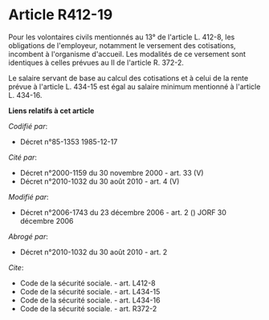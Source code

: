 # Article R412-19

Pour les volontaires civils mentionnés au 13° de l'article L. 412-8, les obligations de l'employeur, notamment le versement
des cotisations, incombent à l'organisme d'accueil. Les modalités de ce versement sont identiques à celles prévues au II de
l'article R. 372-2.

Le salaire servant de base au calcul des cotisations et à celui de la rente prévue à l'article L. 434-15 est égal au salaire
minimum mentionné à l'article L. 434-16.

**Liens relatifs à cet article**

_Codifié par_:

  - Décret n°85-1353 1985-12-17

_Cité par_:

  - Décret n°2000-1159 du 30 novembre 2000 - art. 33 (V)
  - Décret n°2010-1032 du 30 août 2010 - art. 4 (V)

_Modifié par_:

  - Décret n°2006-1743 du 23 décembre 2006 - art. 2 () JORF 30 décembre 2006

_Abrogé par_:

  - Décret n°2010-1032 du 30 août 2010 - art. 2

_Cite_:

  - Code de la sécurité sociale. - art. L412-8
  - Code de la sécurité sociale. - art. L434-15
  - Code de la sécurité sociale. - art. L434-16
  - Code de la sécurité sociale. - art. R372-2
